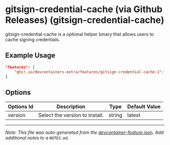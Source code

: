 
# gitsign-credential-cache (via Github Releases) (gitsign-credential-cache)

gitsign-credential-cache is a optional helper binary that allows users to cache signing credentials.

## Example Usage

```json
"features": {
    "ghcr.io/devcontainers-extra/features/gitsign-credential-cache:1": {}
}
```

## Options

| Options Id | Description | Type | Default Value |
|-----|-----|-----|-----|
| version | Select the version to install. | string | latest |



---

_Note: This file was auto-generated from the [devcontainer-feature.json](devcontainer-feature.json).  Add additional notes to a `NOTES.md`._
